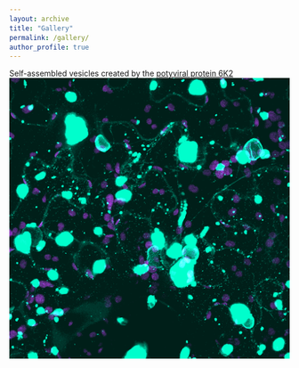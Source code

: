 ```yaml
---
layout: archive
title: "Gallery"
permalink: /gallery/
author_profile: true
---
```


Self-assembled vesicles created by the [potyviral protein 6K2](https://doi.org/10.1093/gbe/evz069)
<img src="images/home.png" alt="hi" align="middle" class="inline"/>
